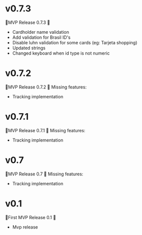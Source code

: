 # v0.7.3
🚀MVP Release 0.7.3 🚀
- Cardholder name validation
- Add validation for Brasil ID's 
- Disable luhn validation for some cards (eg: Tarjeta shopping) 
- Updated strings
- Changed keyboard when id type is not numeric

# v0.7.2
🚀MVP Release 0.7.2 🚀
Missing features:
- Tracking implementation

# v0.7.1
🚀MVP Release 0.7.1 🚀
Missing features:
- Tracking implementation

# v0.7
🚀MVP Release 0.7 🚀
Missing features:
- Tracking implementation


# v0.1
🚀First MVP Release 0.1 🚀
- Mvp release
